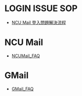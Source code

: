 # LOGIN ISSUE SOP
- [NCU Mail 登入問題解決流程](https://support.mail.ncu.edu.tw/articles/faq/soplogin.html)

# NCU Mail
- [NCUMail_FAQ](https://support.mail.ncu.edu.tw/articles/faq/faqncu.html)

# GMail
- [GMail_FAQ](https://support.mail.ncu.edu.tw/articles/faq/faqgmail.html)